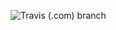 ![Travis (.com) branch](https://img.shields.io/travis/com/jmdaemon/bankapp-client/dashboard?style=flat-square)
